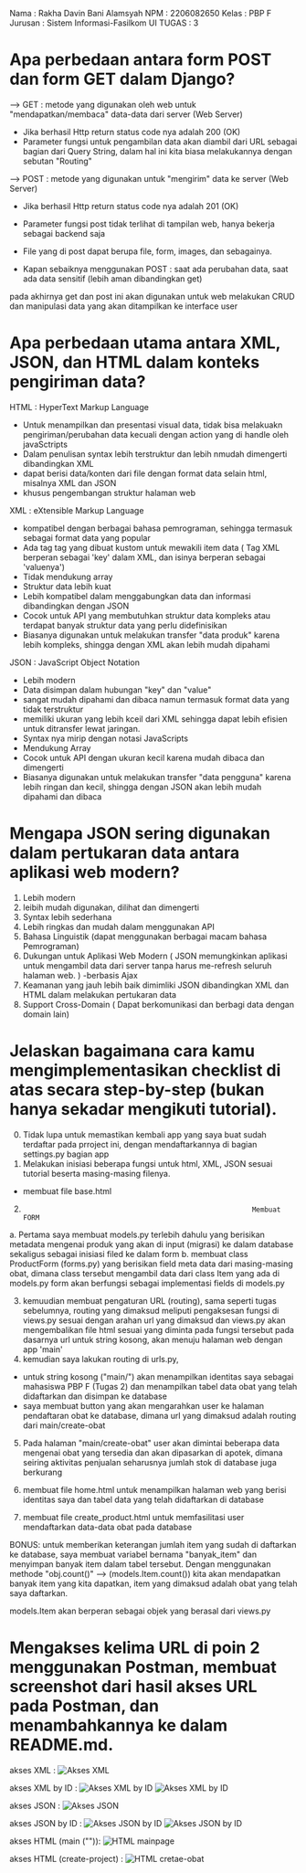 Nama    : Rakha Davin Bani Alamsyah
NPM     : 2206082650
Kelas   : PBP F
Jurusan : Sistem Informasi-Fasilkom UI
TUGAS   : 3

# Apa perbedaan antara form POST dan form GET dalam Django?

--> GET : metode yang digunakan oleh web untuk "mendapatkan/membaca" data-data dari server (Web Server)

- Jika berhasil  Http return status code nya adalah 200 (OK)
- Parameter fungsi untuk pengambilan data akan diambil dari URL sebagai bagian dari Query String, dalam hal ini kita biasa melakukannya dengan sebutan "Routing"


--> POST : metode yang digunakan untuk "mengirim" data ke server (Web Server)
- Jika berhasil  Http return status code nya adalah 201 (OK)

- Parameter fungsi post tidak terlihat di tampilan web, hanya bekerja sebagai backend saja

- File yang di post dapat berupa file, form, images, dan sebagainya.

- Kapan sebaiknya menggunakan POST : saat ada perubahan data, saat ada data sensitif (lebih aman dibandingkan get)

pada akhirnya get dan post ini akan digunakan untuk web melakukan CRUD dan manipulasi data yang akan ditampilkan ke interface user

# Apa perbedaan utama antara XML, JSON, dan HTML dalam konteks pengiriman data?

HTML : HyperText Markup Language
- Untuk menampilkan dan presentasi visual data, tidak bisa melakuakn pengiriman/perubahan data kecuali dengan action yang di handle oleh javaSctripts
- Dalam penulisan syntax lebih terstruktur dan lebih nmudah dimengerti dibandingkan XML
- dapat berisi data/konten dari file dengan format data selain html, misalnya XML dan JSON
- khusus pengembangan struktur halaman web

XML : eXtensible Markup Language
- kompatibel dengan berbagai bahasa pemrograman, sehingga termasuk sebagai format data yang popular
- Ada tag tag yang dibuat kustom untuk mewakili item data ( Tag XML berperan sebagai 'key' dalam XML, dan isinya berperan sebagai 'valuenya') 
- Tidak mendukung array
- Struktur data lebih kuat
- Lebih kompatibel dalam menggabungkan data dan informasi dibandingkan dengan JSON
- Cocok untuk API yang membutuhkan struktur data kompleks atau terdapat banyak struktur data yang perlu didefinisikan
- Biasanya digunakan untuk melakukan transfer "data produk" karena lebih kompleks, shingga dengan XML akan lebih mudah dipahami

JSON : JavaScript Object Notation
- Lebih modern
- Data disimpan dalam hubungan "key" dan "value"
- sangat mudah dipahami dan dibaca namun termasuk format data yang tidak terstruktur
- memiliki ukuran yang lebih kceil dari XML sehingga dapat lebih efisien untuk ditransfer lewat jaringan.
- Syntax nya mirip dengan notasi JavaScripts
- Mendukung Array
- Cocok untuk API dengan ukuran kecil karena mudah dibaca dan dimengerti
- Biasanya digunakan untuk melakukan transfer "data pengguna" karena lebih ringan dan kecil, shingga dengan JSON akan lebih mudah dipahami dan dibaca


# Mengapa JSON sering digunakan dalam pertukaran data antara aplikasi web modern?

1. Lebih modern
2. leibih mudah digunakan, dilihat dan dimengerti
3. Syntax lebih sederhana
4. Lebih ringkas dan mudah dalam menggunakan API
5. Bahasa Linguistik (dapat menggunakan berbagai macam bahasa Pemrograman)
6. Dukungan untuk Aplikasi Web Modern ( JSON memungkinkan aplikasi untuk mengambil data dari server tanpa harus me-refresh seluruh halaman web. ) -berbasis Ajax
7. Keamanan yang jauh lebih baik dimimliki JSON dibandingkan XML dan HTML dalam melakukan pertukaran data
8. Support Cross-Domain ( Dapat berkomunikasi dan berbagi data dengan domain lain)

# Jelaskan bagaimana cara kamu mengimplementasikan checklist di atas secara step-by-step (bukan hanya sekadar mengikuti tutorial).
0. Tidak lupa untuk memastikan kembali app yang saya buat sudah terdaftar pada prroject ini, dengan mendaftarkannya di bagian settings.py bagian app
1. Melakukan inisiasi beberapa fungsi untuk html, XML, JSON sesuai tutorial beserta masing-masing filenya.
- membuat file base.html


2.                                                             Membuat FORM
a. Pertama saya membuat models.py terlebih dahulu yang berisikan metadata mengenai produk yang akan di input (migrasi) ke dalam database sekaligus sebagai inisiasi filed ke dalam form
b. membuat class ProductForm (forms.py) yang berisikan field meta data dari masing-masing obat, dimana class tersebut mengambil data dari class Item yang ada di models.py
form akan berfungsi sebagai implementasi fields di models.py


3. kemuudian membuat pengaturan URL (routing), sama seperti tugas sebelumnya, routing yang dimaksud meliputi pengaksesan fungsi di views.py sesuai dengan arahan url yang dimaksud dan views.py akan mengembalikan file html sesuai yang diminta pada fungsi tersebut
pada dasarnya url untuk string kosong, akan menuju halaman web dengan app 'main'
4. kemudian saya lakukan routing di urls.py, 
- untuk string kosong ("main/") akan menampilkan identitas saya sebagai mahasiswa PBP F (Tugas 2) dan menampilkan tabel data obat yang telah didaftarkan dan disimpan ke database
- saya membuat button yang akan mengarahkan user ke halaman pendaftaran obat ke database, dimana url yang dimaksud adalah routing dari main/create-obat

5. Pada halaman "main/create-obat" user akan dimintai beberapa data mengenai obat yang tersedia dan akan dipasarkan di apotek, dimana seiring aktivitas penjualan seharusnya jumlah stok di database juga berkurang


6. membuat file home.html untuk menampilkan halaman web yang berisi identitas saya dan tabel data yang telah didaftarkan di database
7. membuat file create_product.html untuk memfasilitasi user mendaftarkan data-data obat pada database

BONUS:
untuk memberikan keterangan jumlah item yang sudah di daftarkan ke database, saya membuat variabel bernama "banyak_item" dan menyimpan banyak item dalam tabel tersebut. Dengan menggunakan methode "obj.count()" --> (models.Item.count()) kita akan mendapatkan banyak item yang kita dapatkan, item yang dimaksud adalah obat yang telah saya daftarkan.

models.Item akan berperan sebagai objek yang berasal dari views.py



# Mengakses kelima URL di poin 2 menggunakan Postman, membuat screenshot dari hasil akses URL pada Postman, dan menambahkannya ke dalam README.md.

akses XML : 
![Akses XML](Images/xmlBiasa.jpeg)

akses XML by ID :
![Akses XML by ID](Images/xmlByID.jpeg)
![Akses XML by ID](Images/xmlByID2.jpeg)

akses JSON : 
![Akses JSON](Images/jsonBiasa.jpeg)

akses JSON by ID : 
![Akses JSON by ID](Images/jsonByID.jpeg)
![Akses JSON by ID](Images/jsonByID2.jpeg)

akses HTML (main ("")):
![HTML  mainpage](Images/html-main.jpeg)

akses HTML (create-project) : 
![HTML  cretae-obat](Images/html-create-project.jpeg)
